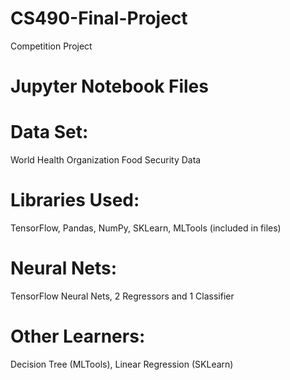 # CS490-Final-Project
Competition Project


# Jupyter Notebook Files

# Data Set:
World Health Organization Food Security Data

# Libraries Used:
TensorFlow, Pandas, NumPy, SKLearn, MLTools (included in files)

# Neural Nets:
TensorFlow Neural Nets, 2 Regressors and 1 Classifier

# Other Learners:
Decision Tree (MLTools), Linear Regression (SKLearn)

